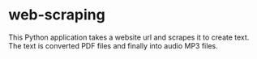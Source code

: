 # web-scraping

This Python application takes a website url and scrapes it to create text. The text is converted PDF files and finally into audio MP3 files. 

